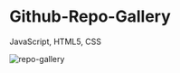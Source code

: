 # Github-Repo-Gallery
JavaScript, HTML5, CSS

![repo-gallery](https://user-images.githubusercontent.com/36923806/210911848-f3e095de-2418-4c5a-9a2d-e1d159333a80.png)
